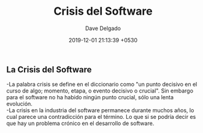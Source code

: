 ﻿---
layout: post
title:  "Crisis del Software"
date:   2019-12-01 21:13:39 +0530
author: Dave Delgado
---
<h2>La Crisis del Software</h2>
  <p>-La palabra crisis se define en el diccionario como "un punto decisivo en el curso de algo; momento, etapa, o evento decisivo o crucial". Sin embargo para el software no ha habido ningún punto crucial, sólo una lenta evolución.<br>
  -La crisis en la industria del software permanece durante muchos años, lo cual parece una contradicción para el término. Lo que si se podría decir es que hay un problema crónico en el desarrollo de software.</p>
  
